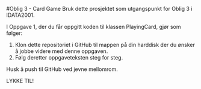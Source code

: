 #Oblig 3 - Card Game
Bruk dette prosjektet som utgangspunkt for Oblig 3 i IDATA2001.

I Oppgave 1, der du får oppgitt koden til klassen PlayingCard, gjør som følger:
1. Klon dette repositoriet i GitHub til mappen på din harddisk der du ønsker å jobbe videre med denne oppgaven.
1. Følg deretter oppgaveteksten steg for steg.

Husk å push til GitHub ved jevne mellomrom.

LYKKE TIL!
